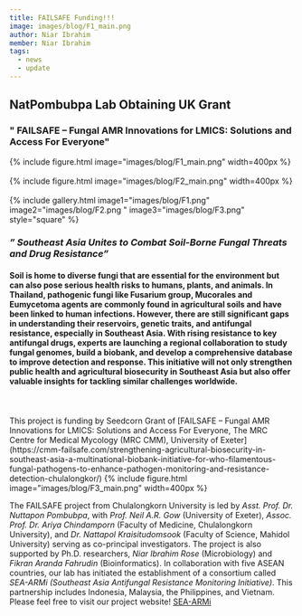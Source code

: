 ```yaml
---
title: FAILSAFE Funding!!!
image: images/blog/F1_main.png
author: Niar Ibrahim
member: Niar Ibrahim
tags:
  - news
  - update
---
```


## NatPombubpa Lab Obtaining UK Grant 
### " FAILSAFE – Fungal AMR Innovations for LMICS: Solutions and Access For Everyone"

{%
  include figure.html
  image="images/blog/F1_main.png"
  width=400px
%}
<br>
<br>
{%
  include figure.html
  image="images/blog/F2_main.png"
  width=400px
%}
<br>
<br>
{%
  include gallery.html
  image1="images/blog/F1.png"
  image2="images/blog/F2.png "
  image3="images/blog/F3.png"
  style="square"
%}

### _” Southeast Asia Unites to Combat Soil-Borne Fungal Threats and Drug Resistance”_
#### Soil is home to diverse fungi that are essential for the environment but can also pose serious health risks to humans, plants, and animals. In Thailand, pathogenic fungi like Fusarium group, Mucorales and Eumycetoma agents are commonly found in agricultural soils and have been linked to human infections. However, there are still significant gaps in understanding their reservoirs, genetic traits, and antifungal resistance, especially in Southeast Asia. With rising resistance to key antifungal drugs, experts are launching a regional collaboration to study fungal genomes, build a biobank, and develop a comprehensive database to improve detection and response. This initiative will not only strengthen public health and agricultural biosecurity in Southeast Asia but also offer valuable insights for tackling similar challenges worldwide.
<br>
<br>
This project is funding by Seedcorn Grant of [FAILSAFE – Fungal AMR Innovations for LMICS: Solutions and Access For Everyone, The MRC Centre for Medical Mycology (MRC CMM), University of Exeter](https://cmm-failsafe.com/strengthening-agricultural-biosecurity-in-southeast-asia-a-multinational-biobank-initiative-for-who-filamentous-fungal-pathogens-to-enhance-pathogen-monitoring-and-resistance-detection-chulalongkor/)
{%
  include figure.html
  image="images/blog/F3_main.png"
  width=400px
%}

The FAILSAFE project from Chulalongkorn University is led by *Asst. Prof. Dr. Nuttapon Pombubpa*, with *Prof. Neil A.R. Gow* (University of Exeter), *Assoc. Prof. Dr. Ariya Chindamporn* (Faculty of Medicine, Chulalongkorn University), and *Dr. Nattapol Kraisitudomsook* (Faculty of Science, Mahidol University) serving as co-principal investigators. The project is also supported by Ph.D. researchers, *Niar Ibrahim Rose* (Microbiology) and *Fikran Aranda Fahrudin* (Bioinformatics).
In collaboration with five ASEAN countries, our lab has initiated the establishment of a consortium called *SEA-ARMi (Southeast Asia Antifungal Resistance Monitoring Initiative)*. This partnership includes Indonesia, Malaysia, the Philippines, and Vietnam.
Please feel free to visit our project website! [SEA-ARMi](https://sea-armi.github.io/)

